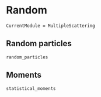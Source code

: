 # Random

```@meta
CurrentModule = MultipleScattering
```

## Random particles

```@docs
random_particles
```

## Moments

```@docs
statistical_moments
```
